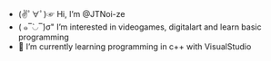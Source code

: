 - (✌ﾟ∀ﾟ)☞ Hi, I’m @JTNoi-ze
- ( ๑‾̀◡‾́)σ" I’m interested in videogames, digitalart and learn basic programming
- 🌱 I’m currently learning programming in c++ with VisualStudio

<!---
JTNoi-ze/JTNoi-ze is a ✨ special ✨ repository because its `README.md` (this file) appears on your GitHub profile.
You can click the Preview link to take a look at your changes.
--->
